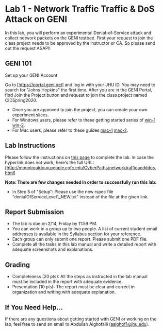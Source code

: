 # Lab 1 - Network Traffic Traffic & DoS Attack on GENI

In this lab, you will perform an experimental Denial-of-Service attack and collect network packets on the GENI testbed. First your request to join the class project needs to be approved by the instructor or CA. So please send out the request ASAP!!

## GENI 101

Set up your GENI Account

Go to [https://portal.geni.net] and log in with your JHU ID. You may need to search for "Johns Hopkins" the first time.
After you are in the GENI Portal, find Join the Project button and request to join the class project named CIDSpring2020. 
- Once you are approved to join the project, you can create your own experiment slices.
- For Windows users, please refer to these getting started series of [win-1](http://mountrouidoux.people.cofc.edu/CyberPaths/GettingStartedWindows.html) [win-2](http://mountrouidoux.people.cofc.edu/CyberPaths/GettingStartedWindowsHelloGENI.html).
- For Mac users, please refer to these guides [mac-1](http://mountrouidoux.people.cofc.edu/CyberPaths/GettingStartedMac.html) [mac-2](http://mountrouidoux.people.cofc.edu/CyberPaths/GettingStartedMacHelloGENI.html).

## Lab Instructions 

Please follow the instructions on [this page](http://mountrouidoux.people.cofc.edu/CyberPaths/networktrafficandddos.html) to complete the lab. In case the hyperlink does not work, here's the full URL: [http://mountrouidoux.people.cofc.edu/CyberPaths/networktrafficandddos.html]

**Note: There are few changes needed in order to successfully run this lab:**
- In Step 5 of "Setup": Please use the new rspec file "denialOfServiceLevel1_NEW.txt" instead of the file at the given link.

## Report Submission

- The lab is due on 2/14, Friday by 11:59 PM.
- You can work in a group up to two people. A list of current student email addresses is available in the Syllabus section for your reference.
- Each group can only submit one report. Please submit one PDF file.
- Complete all the tasks in this lab manual and write a detailed report with adequate screenshots and explanations. 

## Grading 

- Completeness (20 pts): All the steps as instructed in the lab manual must be included in the report with adequate evidence.
- Presentation (10 pts): The report must be clear and correct in organization and writing with adequate explanation. 

## If You Need Help...

If there are any questions about getting started with GENI or working on the lab, feel free to send an email to Abdullah Alghofaili (aalghof1@jhu.edu).
